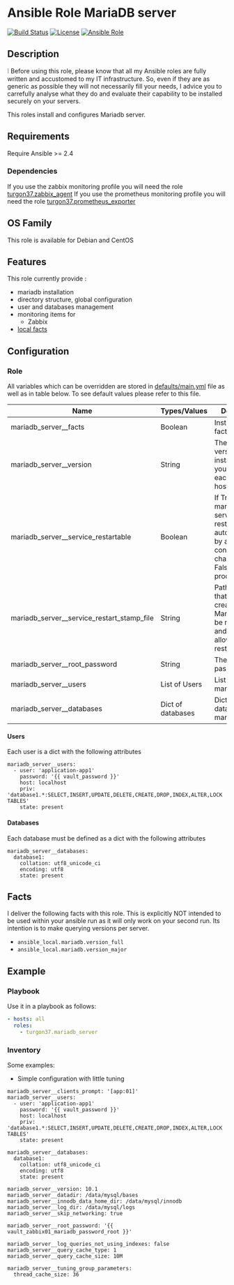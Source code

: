 Ansible Role MariaDB server
========

[![Build Status](https://travis-ci.org/Turgon37/ansible-mariadb-server.svg?branch=master)](https://travis-ci.org/Turgon37/ansible-mariadb-server)
[![License](https://img.shields.io/badge/license-MIT%20License-brightgreen.svg)](https://opensource.org/licenses/MIT)
[![Ansible Role](https://img.shields.io/badge/ansible%20role-Turgon37.mariadb_server-blue.svg)](https://galaxy.ansible.com/Turgon37/mariadb_server/)

## Description

:grey_exclamation: Before using this role, please know that all my Ansible roles are fully written and accustomed to my IT infrastructure. So, even if they are as generic as possible they will not necessarily fill your needs, I advice you to carrefully analyse what they do and evaluate their capability to be installed securely on your servers.

This roles install and configures Mariadb server.

## Requirements

Require Ansible >= 2.4

### Dependencies

If you use the zabbix monitoring profile you will need the role [turgon37.zabbix_agent](https://github.com/Turgon37/ansible-zabbix-agent)
If you use the prometheus monitoring profile you will need the role [turgon37.prometheus_exporter](https://github.com/Turgon37/ansible-prometheus-exporter)

## OS Family

This role is available for Debian and CentOS

## Features

This role currently provide :

  * mariadb installation
  * directory structure, global configuration
  * user and databases management
  * monitoring items for
    * Zabbix
  * [local facts](#facts)

## Configuration

### Role

All variables which can be overridden are stored in [defaults/main.yml](defaults/main.yml) file as well as in table below. To see default values please refer to this file.

| Name                                      | Types/Values      | Description                                                                                                                 |
| ------------------------------------------| ------------------|---------------------------------------------------------------------------------------------------------------------------- |
| mariadb_server__facts                     | Boolean           | Install the local fact script                                                                                               |
| mariadb_server__version                   | String            | The mariadb version to install, I advice you to fix it for each hostgroup/node                                              |
| mariadb_server__service_restartable       | Boolean           | If True, the mariadb service will be restarted automatically by ansible on config changes. Set to False for production level|
| mariadb_server__service_restart_stamp_file| String            | Path to a file that will be created when Mariadb must be restarted and ansible can allowed to restart it                    |
| mariadb_server__root_password             | String            | The root password                                                                                                           |
| mariadb_server__users                     | List of Users     | List of users to manage                                                                                                     |
| mariadb_server__databases                 | Dict of databases | Dict of database to manage                                                                                                  |                                                                                              


#### Users

Each user is a dict with the following attributes

```
mariadb_server__users:
  - user: 'application-app1'
    password: '{{ vault_password }}'
    host: localhost
    priv: 'database1.*:SELECT,INSERT,UPDATE,DELETE,CREATE,DROP,INDEX,ALTER,LOCK TABLES'
    state: present
```

#### Databases

Each database must be defined as a dict with the following attributes

```
mariadb_server__databases:
  database1:
    collation: utf8_unicode_ci
    encoding: utf8
    state: present
```


## Facts

I deliver the following facts with this role. This is explicitly NOT intended to be used within your ansible run as it will only work on your second run. Its intention is to make querying versions per server.

* ```ansible_local.mariadb.version_full```
* ```ansible_local.mariadb.version_major```


## Example

### Playbook

Use it in a playbook as follows:

```yaml
- hosts: all
  roles:
    - turgon37.mariadb_server
```

### Inventory

Some examples:

* Simple configuration with little tuning

```
mariadb_server__clients_prompt: '[app:01]'
mariadb_server__users:
  - user: 'application-app1'
    password: '{{ vault_password }}'
    host: localhost
    priv: 'database1.*:SELECT,INSERT,UPDATE,DELETE,CREATE,DROP,INDEX,ALTER,LOCK TABLES'
    state: present

mariadb_server__databases:
  database1:
    collation: utf8_unicode_ci
    encoding: utf8
    state: present

mariadb_server__version: 10.1
mariadb_server__datadir: /data/mysql/bases
mariadb_server__innodb_data_home_dir: /data/mysql/innodb
mariadb_server__log_dir: /data/mysql/logs
mariadb_server__skip_networking: true

mariadb_server__root_password: '{{ vault_zabbix01_mariadb_password_root }}'

mariadb_server__log_queries_not_using_indexes: false
mariadb_server__query_cache_type: 1
mariadb_server__query_cache_size: 10M

mariadb_server__tuning_group_parameters:
  thread_cache_size: 36
```
